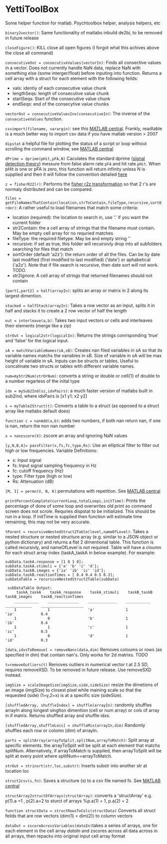 # YettiToolBox
Some helper function for matlab. Psychtoolbox helper, analysis helpers, etc

```binary2vector()```: Same functionality of matlabs inbuild de2bi, to be removed in future release


```closeFigure()```: KILL close all open figures (I forgot what this achives above the close all command)


```consecutiveOut = consecutiveValues(vectorIn)```: Finds all consective values in a vector. Does not currently handle NaN data, replace NaN with something else (some interger/float) before inputing into function. 
Returns a cell array with a struct for each element with the following feilds:
* vals: identiy of each consecutive value chunk
* lengthSeqs: length of consecutive value chunk
* startSeqs: Start of the consecutive value chunk
* endSeqs: end of the consecytive value chunks
    
    
```vectorOut = consecutiveValuesInv(consecutiveIn)```: The inverse of the ```consecutiveValues``` function.


```csvimport(filename, varargin)```: see this [MATLAB central](https://www.mathworks.com/matlabcentral/fileexchange/23573-csvimport). Frankly, readtable is a much better way to import csv data if you have matlab version > 2007


```dipstat``` a helpful file for plotting the status of a script or loop without scrolling the command window, see [MATLAB central](https://www.mathworks.com/matlabcentral/fileexchange/44673-overwritable-message-outputs-to-commandline-window)


```dPrime = dprime(pHit,pFA,N)``` Caculates the standard dprime ([signal detection theory](https://en.wikipedia.org/wiki/Sensitivity_index)) messure from false alarm rate ```pFA``` and hit rate ```pHit```. When pHit is one or pFA is zero, this function will return infinity unless N is supplied and then it will follow the convention detailed [here](http://www.talkstats.com/showthread.php/4063-dissertation-help-please...signal-detection-and-d-prime-alternative) 


```z = fisherR2Z(r)```: Performs the [fisher r2z transformation](http://davidmlane.com/hyperstat/A50760.html) so that 2 r's are normaly distributed and can be compared.


```files = getFileNamesThatContain(location,strToContain,fileType,recursive,sortOrder)```: A rather useful to load filenames that match some criteria:
 * location (required): the location to search in, use '.' if you want the current folder
 * str2Contain: the a cell array of strings that the filename must contain. May be empty cell array for no requried matches
 * fileType: the required filetype. May be and empty string ''
 * recursive: if set as true, this folder will recuirsivly drop into all subfolders searching for files that match
 * sortOrder (default 'a2z'): the return order of all the files. Can be by date last modified (first modified to last modified) ('date') or aphabetical ('a2z'). Note that if file search is recursive, then date sort will not work. TODO.
 * str2Ignore: A cell array of strings that returned filenames should not contain

```[part1,part2] = half(arrayIn)```: splits an array or matrix in 2 along its largest dimention.

```stacked = halfStack(arrayIn)```: Takes a row vector as an input, splits it in half and stacks it to create a 2 row vector of half the length

```out = interleave(a,b)```: Takes two input vectors or cells and interleaves their elements (merge like a zip)

```strOut = logical2str(logicalIn)```: Returns the strings conrisponding 'true' and 'false' for the logical input.

```sA = matchVariableNames(sA,sB)```: Creates nan filed variables in sA so that its variable names matchs the variables in sB. Size of variable in sA will be max height of variable in sA. Inputs can be structs or tables. Useful to concatinate two structs or tables with different variable names.

```num=myStr2Num(strOrNum)```: converts a string or double or cell{1} of double to a number regarless of the inital type

```idx = mySub2Ind(sz,idxPairs)```: a much faster version of matlabs built in sub2ind, where idxPairs is  [x1 y1; x2 y2]

```s = myTable2Struct(t)```: Converts a table to a struct (as opposed to a struct array like matlabs default does)

```function c = nanAdd(a,b)```: adds two numbers, if both nan return nan, if one is nan, return the non nan number

```x = nanzscore(X)```: zscore an array and ignoring NaN values

```[y,N,B,A]= passFilter(x,fs,fc,type,Rs)```: Use an elliptical filter to filter out high or low frequencies.
Variable Definitions:
* x: Input signal
* fs: Input signal sampling frequency in Hz
* fc: cutoff frequency (Hz)
* type: Filter type (high or low)
* Rs: Attenuation (dB)

```[M, I] = permn(V, N, K)```:permutations with repetition. See [MATLAB central](https://www.mathworks.com/matlabcentral/fileexchange/7147-permn-v--n--k-)

```printPercentComplete(currentLoop,totalLoops,initTime)```: Prints the percentage of done of some loop and overwrites old print so command screen does not scrole. Requries dispstat to be initialized. This should be run in a loop. If initTime is supplied then function will estimate time remaining, this may not be very accurate.

```tParent = recursiveNestedStruct2Table(level,nameOfLevel)```: Takes a nested structure or nested structure array (e.g. similar to a JSON object or python dictionary) and returns a flat 2 dimentional table. This function is called recursivly, and nameOfLevel is not required. Table will have a cloumn for each struct array index (taskA_taskA in below example). 
For example:
```
subData.taskA.response = [1 0 1 0];
subData.taskA.stimuli = {'a' 'b' 'c' 'd'};
subData.taskB.images = {'ia' 'ib' 'ic' 'id'};
subData.taskB.reactionTimes = [ 0.4 0.4 0.5 0.3];
subDataTable = recursiveNestedStruct2Table(subData)
 
 subDataTable Output:
     taskA_taskA    taskA_response    taskA_stimuli    taskB_taskB    taskB_images    taskB_reactionTimes
    ___________    ______________    _____________    ___________    ____________    ___________________
    1              1                 'a'              1              'ia'            0.4                
    1              0                 'b'              1              'ib'            0.4                
    1              1                 'c'              1              'ic'            0.5                
    1              0                 'd'              1              'id'            0.3                
```

```[data,idxsToRemove] = removeNans(data,dim)``` Removes coloums or rows (as specified in dim) that contain nan's. Only works for 2d matrixs. TODO

```t=removeOutliers(t)``` Removes outliers in numerical vector t at 2.5 SD, requires removeXSD. To be removed in future release. Use removeSXD instead.


```imgSize = scaleImageSize(imgSize,side,sideSize)``` resize the dimetions of an image (imgSize) to closest pixel while maining scale so that the requested (side) (1=y,2=x) is at a specific size (sideSize).

```[shuffledArray, shuffleIndex] = shuffle(arrayIn)```: randomly shuffles arrayIn along longest singlton dimention (cell or num array) or cols of array in if matrix. Returns shuffled array and shuffle idxs.

```[shuffledArray,shuffleLocs] = shuffleMix(arrayIn,dim)``` Randomly shuffles each row or colomn (dim) of arrayIn.

```parts = splitArray(arrayToSplit,splitNum,arrayToMatch)```: Split array at specific elements. the arrayToSplit will be split at each element that matchs splitNum. Alternatively, if arrayToMatch is suppiled, then arrayToSplit will be split at every point where splitNum==arrayToMatch. 

```strOut = strinsrt(str,loc,substr)```: Inserts substr into another str at location loc

```struct2csv(s,fn)```: Saves a structure (s) to a csv file named fs. See [MATLAB central](https://www.mathworks.com/matlabcentral/fileexchange/34889-struct2csv)

```structArray2structOfArrays(structArray)```: converts a 'structArray' e.g. p(1).a =1 , p(2).a=2 to sturct of arrays
    %p.a(1) = 1, p.a(2) = 2
    
```function structData = structRowsToCols(structData)``` Converts all struct feilds that are row vectors (dim(1) < dim(2)) to column vectors

```dataOut = zscoreAcrossVariables(dataIn)```takes a series of arrays, one for each element in the cell array *dataIn* and zscores across all data across in all arrays, then repacks into original input cell array format 




















